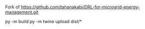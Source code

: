 Fork of https://github.com/tahanakabi/DRL-for-microgrid-energy-management.git

py -m build
py -m twine upload dist/*
